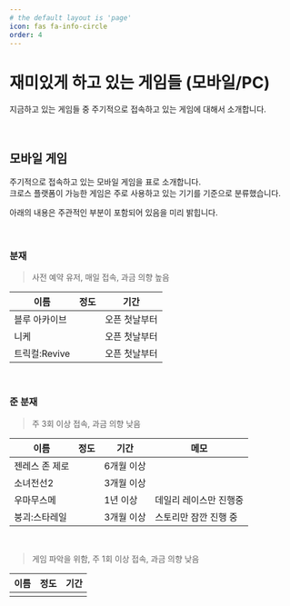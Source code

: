 ```yaml
---
# the default layout is 'page'
icon: fas fa-info-circle
order: 4
---
```


# 재미있게 하고 있는 게임들 (모바일/PC)

지금하고 있는 게임들 중 주기적으로 접속하고 있는 게임에 대해서 소개합니다.  

<br/>

## 모바일 게임

주기적으로 접속하고 있는 모바일 게임을 표로 소개합니다.  
크로스 플랫폼이 가능한 게임은 주로 사용하고 있는 기기를 기준으로 분류했습니다.  

아래의 내용은 주관적인 부분이 포함되어 있음을 미리 밝힙니다.  

<br/>

### 분재

> 사전 예약 유저, 매일 접속, 과금 의향 높음

| 이름 | 정도 | 기간 |
|---|---|---|
| 블루 아카이브 |  | 오픈 첫날부터 |
| 니케 |  | 오픈 첫날부터 |
| 트릭컬:Revive |  | 오픈 첫날부터 |

<br/>

### 준 분재

> 주 3회 이상 접속, 과금 의향 낮음

| 이름 | 정도 | 기간 | 메모 | 
|---|---|---|---|
| 젠레스 존 제로 |  | 6개월 이상 |  |
| 소녀전선2 |  | 3개월 이상 | |
| 우마무스메 |  | 1년 이상 | 데일리 레이스만 진행중 |
| 붕괴:스타레일 |  | 3개월 이상 | 스토리만 잠깐 진행 중 |

<br/>

> 게임 파악을 위함, 주 1회 이상 접속, 과금 의향 낮음

| 이름 | 정도 | 기간 |
|---|---|---|
|  |  |  |

<br/>
